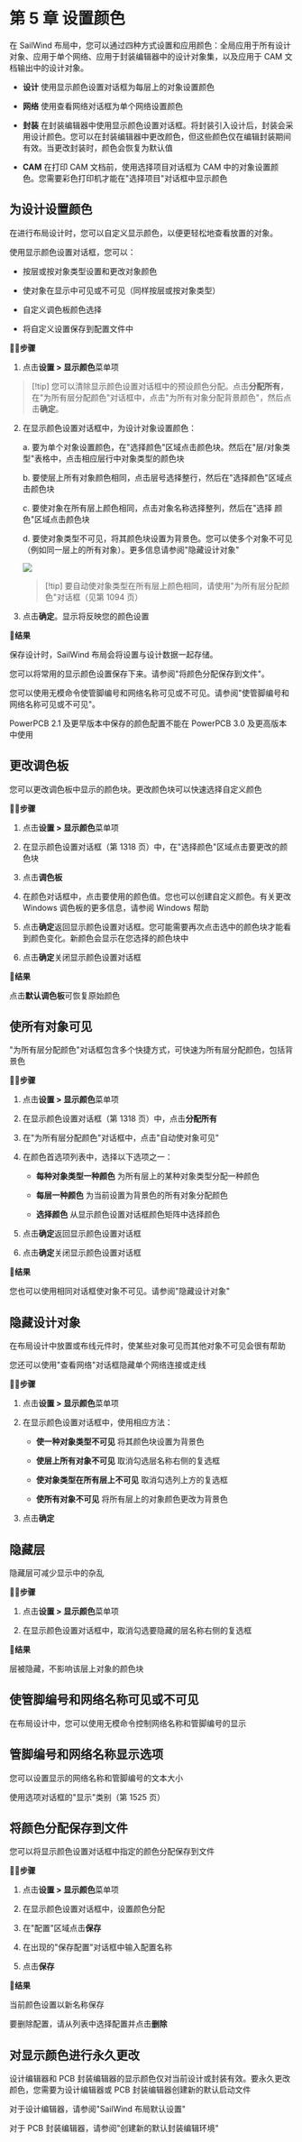 # 第 5 章 设置颜色

在 SailWind 布局中，您可以通过四种方式设置和应用颜色：全局应用于所有设计对象、应用于单个网络、应用于封装编辑器中的设计对象集，以及应用于 CAM 文档输出中的设计对象。

- **设计** 使用显示颜色设置对话框为每层上的对象设置颜色

- **网络** 使用查看网络对话框为单个网络设置颜色

- **封装** 在封装编辑器中使用显示颜色设置对话框。将封装引入设计后，封装会采用设计颜色。您可以在封装编辑器中更改颜色，但这些颜色仅在编辑封装期间有效。当更改封装时，颜色会恢复为默认值

- **CAM** 在打印 CAM 文档前，使用选择项目对话框为 CAM 中的对象设置颜色。您需要彩色打印机才能在"选择项目"对话框中显示颜色

## 为设计设置颜色

在进行布局设计时，您可以自定义显示颜色，以便更轻松地查看放置的对象。

使用显示颜色设置对话框，您可以：

- 按层或按对象类型设置和更改对象颜色

- 使对象在显示中可见或不可见（同样按层或按对象类型）

- 自定义调色板颜色选择

- 将自定义设置保存到配置文件中

🏃‍♂️‍**步骤**

1. 点击**设置 > 显示颜色**菜单项


> [!tip] 您可以清除显示颜色设置对话框中的预设颜色分配。点击**分配所有**，在"为所有层分配颜色"对话框中，点击"为所有对象分配背景颜色"，然后点击**确定**。

2. 在显示颜色设置对话框中，为设计对象设置颜色：

    a. 要为单个对象设置颜色，在"选择颜色"区域点击颜色块。然后在"层/对象类型"表格中，点击相应层行中对象类型的颜色块

    b. 要使层上所有对象颜色相同，点击层号选择整行，然后在"选择颜色"区域点击颜色块

    c. 要使对象在所有层上颜色相同，点击对象名称选择整列，然后在"选择 颜色"区域点击颜色块

    d. 要使对象类型不可见，将其颜色块设置为背景色。您可以使多个对象不可见（例如同一层上的所有对象）。更多信息请参阅"隐藏设计对象"
    
      ![](/layout/guide/5/_page_1_Picture_12.jpeg)
    
      > [!tip] 要自动使对象类型在所有层上颜色相同，请使用"为所有层分配颜色"对话框（见第 1094 页）
    
3. 点击**确定**。显示将反映您的颜色设置

👀‍**结果**

保存设计时，SailWind 布局会将设置与设计数据一起存储。

您可以将常用的显示颜色设置保存下来。请参阅"将颜色分配保存到文件"。

您可以使用无模命令使管脚编号和网络名称可见或不可见。请参阅"使管脚编号和网络名称可见或不可见"。

PowerPCB 2.1 及更早版本中保存的颜色配置不能在 PowerPCB 3.0 及更高版本中使用

## 更改调色板

您可以更改调色板中显示的颜色块。更改颜色块可以快速选择自定义颜色

🏃‍♂️‍**步骤**

1. 点击**设置 > 显示颜色**菜单项

2. 在显示颜色设置对话框（第 1318 页）中，在"选择颜色"区域点击要更改的颜色块

3. 点击**调色板**

4. 在颜色对话框中，点击要使用的颜色值。您也可以创建自定义颜色。有关更改 Windows 调色板的更多信息，请参阅 Windows 帮助

5. 点击**确定**返回显示颜色设置对话框。您可能需要再次点击选中的颜色块才能看到颜色变化。新颜色会显示在您选择的颜色块中

6. 点击**确定**关闭显示颜色设置对话框

👀‍**结果**

点击**默认调色板**可恢复原始颜色

## 使所有对象可见

"为所有层分配颜色"对话框包含多个快捷方式，可快速为所有层分配颜色，包括背景色

🏃‍♂️‍**步骤**

1. 点击**设置 > 显示颜色**菜单项

2. 在显示颜色设置对话框（第 1318 页）中，点击**分配所有**

3. 在"为所有层分配颜色"对话框中，点击"自动使对象可见"

4. 在颜色首选项列表中，选择以下选项之一：

    - **每种对象类型一种颜色** 为所有层上的某种对象类型分配一种颜色

    - **每层一种颜色** 为当前设置为背景色的所有对象分配颜色

    - **选择颜色** 从显示颜色设置对话框颜色矩阵中选择颜色

5. 点击**确定**返回显示颜色设置对话框

6. 点击**确定**关闭显示颜色设置对话框

👀‍**结果**

您也可以使用相同对话框使对象不可见。请参阅"隐藏设计对象"

## 隐藏设计对象

在布局设计中放置或布线元件时，使某些对象可见而其他对象不可见会很有帮助

您还可以使用"查看网络"对话框隐藏单个网络连接或走线

🏃‍♂️‍**步骤**

1. 点击**设置 > 显示颜色**菜单项

2. 在显示颜色设置对话框中，使用相应方法：

    - **使一种对象类型不可见** 将其颜色块设置为背景色

    - **使层上所有对象不可见** 取消勾选层名称右侧的复选框

    - **使对象类型在所有层上不可见** 取消勾选列上方的复选框

    - **使所有对象不可见** 将所有层上的对象颜色更改为背景色

3. 点击**确定**

## 隐藏层

隐藏层可减少显示中的杂乱


🏃‍♂️‍**步骤**

1. 点击**设置 > 显示颜色**菜单项

2. 在显示颜色设置对话框中，取消勾选要隐藏的层名称右侧的复选框

👀‍**结果**

层被隐藏，不影响该层上对象的颜色块

## 使管脚编号和网络名称可见或不可见

在布局设计中，您可以使用无模命令控制网络名称和管脚编号的显示

## 管脚编号和网络名称显示选项

您可以设置显示的网络名称和管脚编号的文本大小

使用选项对话框的"显示"类别（第 1525 页）

## 将颜色分配保存到文件

您可以将显示颜色设置对话框中指定的颜色分配保存到文件

🏃‍♂️‍**步骤**

1. 点击**设置 > 显示颜色**菜单项

2. 在显示颜色设置对话框中，设置颜色分配

3. 在"配置"区域点击**保存**

4. 在出现的"保存配置"对话框中输入配置名称

5. 点击**保存**

👀‍**结果**

当前颜色设置以新名称保存

要删除配置，请从列表中选择配置并点击**删除**

## 对显示颜色进行永久更改

设计编辑器和 PCB 封装编辑器的显示颜色仅对当前设计或封装有效。要永久更改颜色，您需要为设计编辑器或 PCB 封装编辑器创建新的默认启动文件

对于设计编辑器，请参阅"SailWind 布局默认设置"

对于 PCB 封装编辑器，请参阅"创建新的默认封装编辑环境"